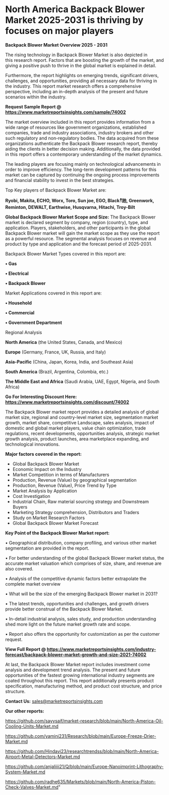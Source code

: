 # North America Backpack Blower Market 2025-2031 is thriving by focuses on major players

<Strong> Backpack Blower Market Overview 2025 - 2031</strong>

The rising technology in Backpack Blower Market is also depicted in this research report. Factors that are boosting the growth of the market, and giving a positive push to thrive in the global market is explained in detail.

Furthermore, the report highlights on emerging trends, significant drivers, challenges, and opportunities, providing all necessary data for thriving in the industry. This report market research offers a comprehensive perspective, including an in-depth analysis of the present and future scenarios within the industry.

<strong>Request Sample Report @ <a href=https://www.marketreportsinsights.com/sample/74002>https://www.marketreportsinsights.com/sample/74002</a></strong>

The market overview included in this report provides information from a wide range of resources like government organizations, established companies, trade and industry associations, industry brokers and other such regulatory and non-regulatory bodies. The data acquired from these organizations authenticate the Backpack Blower research report, thereby aiding the clients in better decision making. Additionally, the data provided in this report offers a contemporary understanding of the market dynamics.

The leading players are focusing mainly on technological advancements in order to improve efficiency. The long-term development patterns for this market can be captured by continuing the ongoing process improvements and financial stability to invest in the best strategies.

Top Key players of Backpack Blower Market are:

<strong>Ryobi, Makita, ECHO, Worx, Toro, Sun joe, EGO, Blackీ訑, Greenwork, Reminton, DEWALT, Earthwise, Husqvarna, Hitachi, Troy-Bilt</strong>

<strong><b>Global Backpack Blower Market Scope and Size:</b></strong>
The Backpack Blower market is declared segment by company, region (country), type, and application. Players, stakeholders, and other participants in the global Backpack Blower market will gain the market scope as they use the report as a powerful resource. The segmental analysis focuses on revenue and product by type and application and the forecast period of 2025-2031.

Backpack Blower Market Types covered in this report are:

<strong>• Gas

• Electrical

• Backpack Blower</strong>

Market Applications covered in this report are:

<strong>• Household

• Commercial

• Government Department</strong> 

Regional Analysis

<strong>North America</strong> (the United States, Canada, and Mexico)

<strong>Europe</strong> (Germany, France, UK, Russia, and Italy)

<strong>Asia-Pacific</strong> (China, Japan, Korea, India, and Southeast Asia)

<strong>South America</strong> (Brazil, Argentina, Colombia, etc.)

<strong>The Middle East and Africa</strong> (Saudi Arabia, UAE, Egypt, Nigeria, and South Africa)

<strong>Go For Interesting Discount Here: <a href=https://www.marketreportsinsights.com/discount/74002>https://www.marketreportsinsights.com/discount/74002</a></strong>

The Backpack Blower market report provides a detailed analysis of global market size, regional and country-level market size, segmentation market growth, market share, competitive Landscape, sales analysis, impact of domestic and global market players, value chain optimization, trade regulations, recent developments, opportunities analysis, strategic market growth analysis, product launches, area marketplace expanding, and technological innovations.

<strong><b>Major factors covered in the report:</b></strong>
<ul>
  <li>Global Backpack Blower Market </li>
  <li>Economic Impact on the Industry</li>
  <li>Market Competition in terms of Manufacturers</li>
  <li>Production, Revenue (Value) by geographical segmentation</li>
  <li>Production, Revenue (Value), Price Trend by Type</li>
  <li>Market Analysis by Application</li>
  <li>Cost Investigation</li>
  <li>Industrial Chain, Raw material sourcing strategy and Downstream Buyers</li>
  <li>Marketing Strategy comprehension, Distributors and Traders</li>
  <li>Study on Market Research Factors</li>
  <li>Global Backpack Blower Market Forecast</li>
</ul>

<strong><b>Key Point of the Backpack Blower Market report:</b></strong>

• Geographical distribution, company profiling, and various other market segmentation are provided in the report.

• For better understanding of the global Backpack Blower market status, the accurate market valuation which comprises of size, share, and revenue are also covered.

• Analysis of the competitive dynamic factors better extrapolate the complete market overview

• What will be the size of the emerging Backpack Blower market in 2031?

• The latest trends, opportunities and challenges, and growth drivers provide better construal of the Backpack Blower Market.

• In-detail industrial analysis, sales study, and production understanding shed more light on the future market growth rate and scope.

• Report also offers the opportunity for customization as per the customer request.

<strong><b>View Full Report @ <a href=https://www.marketreportsinsights.com/industry-forecast/backpack-blower-market-growth-and-size-2021-74002>https://www.marketreportsinsights.com/industry-forecast/backpack-blower-market-growth-and-size-2021-74002</a></b></strong>


At last, the Backpack Blower Market report includes investment come analysis and development trend analysis. The present and future opportunities of the fastest growing international industry segments are coated throughout this report. This report additionally presents product specification, manufacturing method, and product cost structure, and price structure.

<strong>Contact Us:</strong>
sales@marketreportsinsights.com

<strong>Our other reports:</strong>

<a href=https://github.com/sayysaif/market-research/blob/main/North-America-Oil-Cooling-Units-Market.md>https://github.com/sayysaif/market-research/blob/main/North-America-Oil-Cooling-Units-Market.md</a>

<a href=https://github.com/yamini231/Research/blob/main/Europe-Freeze-Drier-Market.md>https://github.com/yamini231/Research/blob/main/Europe-Freeze-Drier-Market.md</a>

<a href=https://github.com/Hindavi23/researchtrendss/blob/main/North-America-Airport-Metal-Detectors-Market.md>https://github.com/Hindavi23/researchtrendss/blob/main/North-America-Airport-Metal-Detectors-Market.md</a>

<a href=https://github.com/anjaliiii21/Q/blob/main/Europe-Nanoimprint-Lithography-System-Market.md>https://github.com/anjaliiii21/Q/blob/main/Europe-Nanoimprint-Lithography-System-Market.md</a>

<a href=https://github.com/radhe635/Markets/blob/main/North-America-Piston-Check-Valves-Market.md>https://github.com/radhe635/Markets/blob/main/North-America-Piston-Check-Valves-Market.md</a>"
